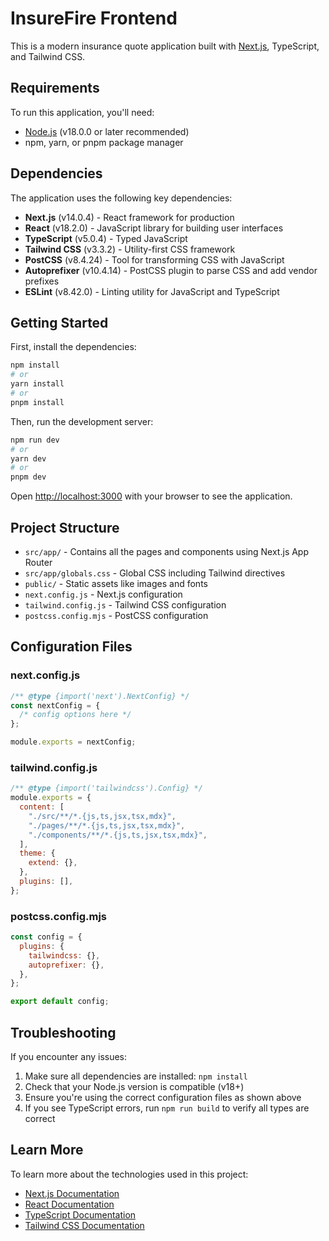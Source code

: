 # InsureFire Frontend

This is a modern insurance quote application built with [Next.js](https://nextjs.org), TypeScript, and Tailwind CSS.

## Requirements

To run this application, you'll need:

- [Node.js](https://nodejs.org/) (v18.0.0 or later recommended)
- npm, yarn, or pnpm package manager

## Dependencies

The application uses the following key dependencies:

- **Next.js** (v14.0.4) - React framework for production
- **React** (v18.2.0) - JavaScript library for building user interfaces
- **TypeScript** (v5.0.4) - Typed JavaScript
- **Tailwind CSS** (v3.3.2) - Utility-first CSS framework
- **PostCSS** (v8.4.24) - Tool for transforming CSS with JavaScript
- **Autoprefixer** (v10.4.14) - PostCSS plugin to parse CSS and add vendor prefixes
- **ESLint** (v8.42.0) - Linting utility for JavaScript and TypeScript

## Getting Started

First, install the dependencies:

```bash
npm install
# or
yarn install
# or
pnpm install
```

Then, run the development server:

```bash
npm run dev
# or
yarn dev
# or
pnpm dev
```

Open [http://localhost:3000](http://localhost:3000) with your browser to see the application.

## Project Structure

- `src/app/` - Contains all the pages and components using Next.js App Router
- `src/app/globals.css` - Global CSS including Tailwind directives
- `public/` - Static assets like images and fonts
- `next.config.js` - Next.js configuration
- `tailwind.config.js` - Tailwind CSS configuration
- `postcss.config.mjs` - PostCSS configuration

## Configuration Files

### next.config.js
```javascript
/** @type {import('next').NextConfig} */
const nextConfig = {
  /* config options here */
};

module.exports = nextConfig;
```

### tailwind.config.js
```javascript
/** @type {import('tailwindcss').Config} */
module.exports = {
  content: [
    "./src/**/*.{js,ts,jsx,tsx,mdx}",
    "./pages/**/*.{js,ts,jsx,tsx,mdx}",
    "./components/**/*.{js,ts,jsx,tsx,mdx}",
  ],
  theme: {
    extend: {},
  },
  plugins: [],
};
```

### postcss.config.mjs
```javascript
const config = {
  plugins: {
    tailwindcss: {},
    autoprefixer: {},
  },
};

export default config;
```

## Troubleshooting

If you encounter any issues:

1. Make sure all dependencies are installed: `npm install`
2. Check that your Node.js version is compatible (v18+)
3. Ensure you're using the correct configuration files as shown above
4. If you see TypeScript errors, run `npm run build` to verify all types are correct

## Learn More

To learn more about the technologies used in this project:

- [Next.js Documentation](https://nextjs.org/docs)
- [React Documentation](https://reactjs.org/docs/getting-started.html)
- [TypeScript Documentation](https://www.typescriptlang.org/docs/)
- [Tailwind CSS Documentation](https://tailwindcss.com/docs)
